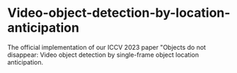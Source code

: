 # Video-object-detection-by-location-anticipation
The official implementation of our ICCV 2023 paper "Objects do not disappear: Video object detection by single-frame object location anticipation.
